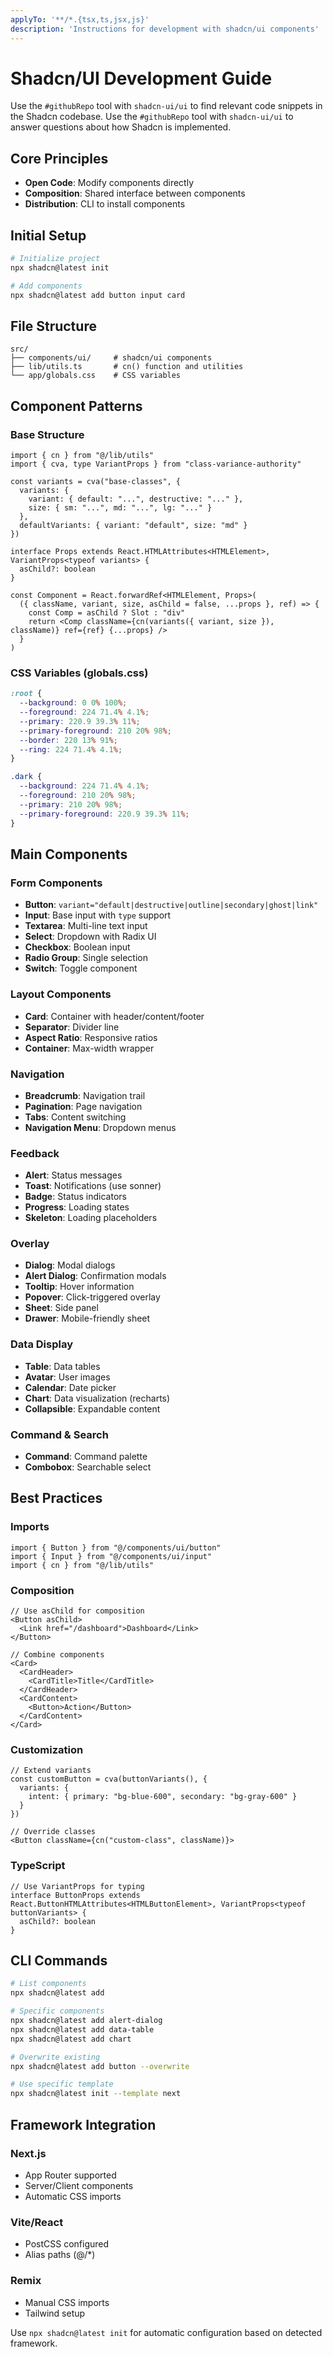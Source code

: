 ```yaml
---
applyTo: '**/*.{tsx,ts,jsx,js}'
description: 'Instructions for development with shadcn/ui components'
---
```


# Shadcn/UI Development Guide

Use the `#githubRepo` tool with `shadcn-ui/ui` to find relevant code snippets in the Shadcn codebase.
Use the `#githubRepo` tool with `shadcn-ui/ui` to answer questions about how Shadcn is implemented.


## Core Principles

- **Open Code**: Modify components directly
- **Composition**: Shared interface between components
- **Distribution**: CLI to install components

## Initial Setup

```bash
# Initialize project
npx shadcn@latest init

# Add components
npx shadcn@latest add button input card
```

## File Structure

```
src/
├── components/ui/     # shadcn/ui components
├── lib/utils.ts       # cn() function and utilities
└── app/globals.css    # CSS variables
```

## Component Patterns

### Base Structure
```tsx
import { cn } from "@/lib/utils"
import { cva, type VariantProps } from "class-variance-authority"

const variants = cva("base-classes", {
  variants: {
    variant: { default: "...", destructive: "..." },
    size: { sm: "...", md: "...", lg: "..." }
  },
  defaultVariants: { variant: "default", size: "md" }
})

interface Props extends React.HTMLAttributes<HTMLElement>, VariantProps<typeof variants> {
  asChild?: boolean
}

const Component = React.forwardRef<HTMLElement, Props>(
  ({ className, variant, size, asChild = false, ...props }, ref) => {
    const Comp = asChild ? Slot : "div"
    return <Comp className={cn(variants({ variant, size }), className)} ref={ref} {...props} />
  }
)
```

### CSS Variables (globals.css)
```css
:root {
  --background: 0 0% 100%;
  --foreground: 224 71.4% 4.1%;
  --primary: 220.9 39.3% 11%;
  --primary-foreground: 210 20% 98%;
  --border: 220 13% 91%;
  --ring: 224 71.4% 4.1%;
}

.dark {
  --background: 224 71.4% 4.1%;
  --foreground: 210 20% 98%;
  --primary: 210 20% 98%;
  --primary-foreground: 220.9 39.3% 11%;
}
```

## Main Components

### Form Components
- **Button**: `variant="default|destructive|outline|secondary|ghost|link"`
- **Input**: Base input with `type` support
- **Textarea**: Multi-line text input
- **Select**: Dropdown with Radix UI
- **Checkbox**: Boolean input
- **Radio Group**: Single selection
- **Switch**: Toggle component

### Layout Components
- **Card**: Container with header/content/footer
- **Separator**: Divider line
- **Aspect Ratio**: Responsive ratios
- **Container**: Max-width wrapper

### Navigation
- **Breadcrumb**: Navigation trail
- **Pagination**: Page navigation
- **Tabs**: Content switching
- **Navigation Menu**: Dropdown menus

### Feedback
- **Alert**: Status messages
- **Toast**: Notifications (use sonner)
- **Badge**: Status indicators
- **Progress**: Loading states
- **Skeleton**: Loading placeholders

### Overlay
- **Dialog**: Modal dialogs
- **Alert Dialog**: Confirmation modals
- **Tooltip**: Hover information
- **Popover**: Click-triggered overlay
- **Sheet**: Side panel
- **Drawer**: Mobile-friendly sheet

### Data Display
- **Table**: Data tables
- **Avatar**: User images
- **Calendar**: Date picker
- **Chart**: Data visualization (recharts)
- **Collapsible**: Expandable content

### Command & Search
- **Command**: Command palette
- **Combobox**: Searchable select

## Best Practices

### Imports
```tsx
import { Button } from "@/components/ui/button"
import { Input } from "@/components/ui/input"
import { cn } from "@/lib/utils"
```

### Composition
```tsx
// Use asChild for composition
<Button asChild>
  <Link href="/dashboard">Dashboard</Link>
</Button>

// Combine components
<Card>
  <CardHeader>
    <CardTitle>Title</CardTitle>
  </CardHeader>
  <CardContent>
    <Button>Action</Button>
  </CardContent>
</Card>
```

### Customization
```tsx
// Extend variants
const customButton = cva(buttonVariants(), {
  variants: {
    intent: { primary: "bg-blue-600", secondary: "bg-gray-600" }
  }
})

// Override classes
<Button className={cn("custom-class", className)}>
```

### TypeScript
```tsx
// Use VariantProps for typing
interface ButtonProps extends React.ButtonHTMLAttributes<HTMLButtonElement>, VariantProps<typeof buttonVariants> {
  asChild?: boolean
}
```

## CLI Commands

```bash
# List components
npx shadcn@latest add

# Specific components
npx shadcn@latest add alert-dialog
npx shadcn@latest add data-table
npx shadcn@latest add chart

# Overwrite existing
npx shadcn@latest add button --overwrite

# Use specific template
npx shadcn@latest init --template next
```

## Framework Integration

### Next.js
- App Router supported
- Server/Client components
- Automatic CSS imports

### Vite/React
- PostCSS configured
- Alias paths (@/*)

### Remix
- Manual CSS imports
- Tailwind setup

Use `npx shadcn@latest init` for automatic configuration based on detected framework.

